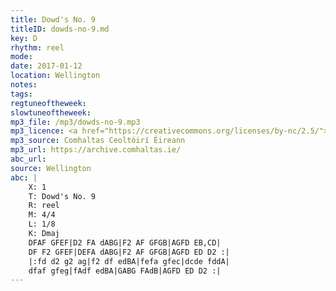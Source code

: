 ```yaml
---
title: Dowd's No. 9
titleID: dowds-no-9.md
key: D
rhythm: reel
mode:
date: 2017-01-12
location: Wellington
notes:
tags:
regtuneoftheweek:
slowtuneoftheweek:
mp3_file: /mp3/dowds-no-9.mp3
mp3_licence: <a href="https://creativecommons.org/licenses/by-nc/2.5/">CC-BY-NC-2.5</a>
mp3_source: Comhaltas Ceoltóirí Éireann
mp3_url: https://archive.comhaltas.ie/
abc_url:
source: Wellington
abc: |
    X: 1
    T: Dowd's No. 9
    R: reel
    M: 4/4
    L: 1/8
    K: Dmaj
    DFAF GFEF|D2 FA dABG|F2 AF GFGB|AGFD EB,CD|
    DF F2 GFEF|DEFA dABG|F2 AF GFGB|AGFD ED D2 :|
    |:fd d2 g2 ag|f2 df edBA|fefa gfec|dcde fddA|
    dfaf gfeg|fAdf edBA|GABG FAdB|AGFD ED D2 :|
---
```

